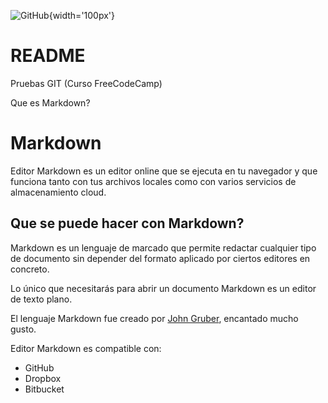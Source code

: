![GitHub](/GitHub-Mark.png){width='100px'}

# README
Pruebas GIT (Curso FreeCodeCamp)

Que es Markdown?

# Markdown
Editor Markdown es un editor online que se ejecuta en tu navegador y que funciona tanto con tus archivos locales como con varios servicios de almacenamiento cloud.

## Que se puede hacer con Markdown?

Markdown es un lenguaje de marcado que permite redactar cualquier tipo de documento sin depender del formato aplicado por ciertos editores en concreto. 

Lo único que necesitarás para abrir un documento Markdown es un editor de texto plano.

El lenguaje Markdown fue creado por [John Gruber](https://daringfireball.net), encantado mucho gusto.


Editor Markdown es compatible con:

* GitHub
* Dropbox
* Bitbucket